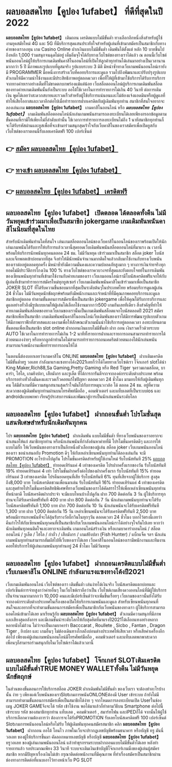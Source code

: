 # ผลบอลสดไทย【คูปอง 1ufabet】  ที่ดีที่สุดในปี 2022

**ผลบอลสดไทย【คูปอง 1ufabet】** เติมถอน เครดิตแบบไม่มีขั้นต่ำ  ทางเลือกอีกหนึ่งสิ่งสำหรับผู้ใช้งานยุคสมัยใหม่ 4G และ 5G ที่มีบริการสุดแสนประทับใจสำหรับผู้เล่นที่เข้ามาสมัครเป็นสมาชิกกับทางค่ายของเราลงทุน เกม Casino Online ฝากเงินแบบไม่มีขั้นต่ำ เดิมพันได้ตั้งแต่ หลัก 10 บาทขึ้นไปถึงหลัก 1,000 ร่วมสนุกจนฉุดไม่อยู่ เต็มอิ่มจุใจได้กับทางเว็บไซต์ของทางเราได้แล้ว ณ ตอนนี้เว็บไซต์พนันออนไลน์ผู้ให้บริการเกมเดิมพันคาสิโนออนไลน์ที่เปิดให้ลูกค้าทุกท่านได้เล่นมาอย่างเป็นเวลานานมากกว่า 5 ปี มีภาพและรูปแบบที่ดูสมจริง รูปแบบระบบ 3 มิติ
มิหนำซ้ำทางเว็บเกมพนันออนไลน์เรายังมี  PROGRAMMER มือหนึ่งการสร้างเว็บที่คอยบริการและดูแล  รวมไปถึงพัฒนาและปรับปรุงรูปแบบตัวเกมให้มีความน่าใช้งานและมีประสิทธิภาพอยู่ตลอดเวลา เพื่อที่ให้ผู้ที่เข้ามาใช้บริการได้รับการบริการจากทางค่ายเราอย่างเต็มที่ไม่ขาดตกบกพร่องแม้แต่น้อย เว็บสล็อตออนไลน์ผู้บริการเกมเดิมพันสล็อตของทางค่ายเกมเดิมพันนั้นยังเป็นระบบ ออโต้ใช้เวลาในการทำรายการไม่เกิน 40 วินาที ต่อการเติมเงิน พูดได้เลยว่าสะดวกสบายและรวดเร็วสำหรับผู้ใช้บริการแน่นอนและไม่ต้องแจ้งแอดมินหรือผู้ดูแลที่ทำให้เสียโอกาสและเวลาอีกต่อไปเมื่อทำรายการฝากเครดิตกับผู้เดิมพันทุกท่าน
สมาชิกที่สนใจอยากจะลองเล่นเกม **ผลบอลสดไทย【คูปอง 1ufabet】** เกมคาสิโนออนไลน์ หรือ ***ผลบอลสดไทย【คูปอง 1ufabet】*** เกมเดิมพันสล็อตออนไลน์นักเล่นเกมพนันสามารถลงทะเบียนได้เลยเพียงกรอกข้อมูลตามขั้นตอนที่เรามีให้เพียงไม่กี่ลำดับเท่านั้น ใช้เวลาการทำรายการลงทะเบียนไม่ถึง 1 นาทีสมาชิกทุกท่านก็จะได้รับรหัสผ่านและยูสเพื่อที่จะเข้ามาร่วมสนุกสุดเร้าใจกับเว็บคาสิโนของเราสมัครเพื่อเปิดยูสกับเว็บไซต์ของเราตอนนี้รับเลยเครดิตฟรี 100 เปอร์เซ็นต์

## 👉 [สมัคร ผลบอลสดไทย【คูปอง 1ufabet】](https://archa888.com/)
## 👉 [ทางเข้า ผลบอลสดไทย【คูปอง 1ufabet】](https://archa888.com/)
## 👉 [ผลบอลสดไทย【คูปอง 1ufabet】 เครดิตฟรี](https://archa888.com/)

## ผลบอลสดไทย【คูปอง 1ufabet】 เปิดตลอด ได้ตลอดทั้งคืน ไม่มีวันหยุดเข้าร่วมมาเพื่อเป็นสมาชิก jokergame เกมเดิมพันพนันคาสิโนนิยมที่สุดในไทย

สำหรับนักเดิมพันท่านใดที่สนใจ เล่นเกมสล็อตออนไลน์ของเว็บคาสิโนออนไลน์ของเราพร้อมเปิดให้นักเล่นเกมพนันได้รับการให้บริการแล้วเวลานี้สุดยอดเว็บเดิมพันพนันสล็อตออนไลน์ที่มาแรง ณ เวลานี้ พร้อมให้บริการนักพนันทุกคนตลอด 24 ชม. ไม่มีวันหยุด เข้าร่วมมาเป็นสมาชิก สล็อต joker โบนัสและแจ็กพอตเข้าบ่อยมากที่สุด จึงทำให้มีนักพนันจำนวนมากติดใจแล้วกลับมาใช้งานกับทางเว็บพนันของเราต่ออยู่ตลอดทุกครั้ง มิหนำซ้ำยังมีความมั่นคงและความปลอดภัยสูงมาก ๆ ทางการเงินจ่ายจริงทุกยอดไม่มีประวัติการโกงเงิน 100 % ทางเว็บไซต์ของเราควบวงจรที่สุดและยังตอบโจทย์ในการเดิมพันของเซียนพนันทุกท่านที่เข้ามาใช้งานกับค่ายเกมของเรา
เว็บเกมออนไลน์เรามีโบนัสเครดิตฟรีแจกให้กับผู้เล่นที่เข้ามาทำรายการสมัครใหม่ทุกยูสเซอร์ เว็บเกมเดิมพันพนันคาสิโนเข้าร่วมมาเพื่อเป็นสมาชิก JOKER SLOT ที่ได้รับความชื่นชอบมากที่สุดเป็นระดับต้นๆในประเทศไทย พร้อมบริการดูแลผู้เล่น 24 ชั่วโมง ไม่มีวันหยุดนักขัตฤกษ์พร้อมยังมีพนักงานและเจ้าหน้าที่ที่มีคุณภาพคอยบริการและดูแลสมาชิกอยู่ตลอด ทำตามขั้นตอนการสมัครเพื่อเป็นสมาชิก jokergame เพื่อให้คุณได้รับการบริการและดูแลอย่างทั่วถึงมีรูปแบบเกมให้ผู้เล่นได้เลือกใช้งานมากกว่า500 เกมกันเลยทีเดียว
สิ่งสำคัญที่ทำให้ค่ายเกมเดิมพันสล็อตของทางเว็บเกมของเรานั้นเป็นเกมเดิมพันสล็อตแจกโบนัสตลอดปี 2021 สมัครสมาชิกเพื่อเป็นสมาชิก  เกมเดิมพันพนันคาสิโนออนไลน์เว็บเดิมพันของเราได้มีการพัฒนารูปแบบตัวเกมให้มีภาพกราฟิกที่สวยสดและงดงามเพื่อให้ลักษณะตัวเกมนั้นน่าใช้บริการอยู่ตลอดเวลา ลงทะเบียนตามขั้นตอนเพื่อเป็นสมาชิก slot online ฝากถอนเงินแบบไม่มีขั้นต่ำ ฝาก ถอน เงินรวดเร็วด้วยระบบ AUTO ใช้เวลาในการทำรายการไม่เกิน 1-2 นาทีทั้งรายการฝากและรายการถอนสามารถทำรายการได้ด้วยตนเองง่ายๆ หรือหากลูกค้าท่านใดไม่สามารถทำรายการถอนเคดริตด้วยตนเองได้นักเล่นพนันสามารถแจ้งพนักงานเพื่อทำรายการถอนให้ได้

ในตอนนี้ต้องบอกเลยว่าเกมคาสิโน ONLINE **ผลบอลสดไทย【คูปอง 1ufabet】** ฝากเติมเครดิตไม่มีขั้นต่ำทรู วอเลท กำลังมาแรงแซงทางโค้ง2021เลยก็ว่าได้โดยทางเว็บไซต์เรา โจ๊กเกอร์ slotได้นำ  King Maker,Rich88,Sa Gaming,Pretty Gaming หรือ Red Tiger จุดรวมเกมสล็อต, บาคาร่า, ไฮโล, เกมยิงปลา, เสือมังกร และรูเล็ต ที่ได้การการันตีจากจากองค์กรระดับต่างประเทศ พร้อมบริการอย่างทั่วถึงมั่นคงและรวดเร็วคอยแก้ไขปัญหา ตลอดเวลา 24 ชั่วโมง มามอบให้กับผู้เดิมพันทุกคน ได้มีตัวเกมที่มีความสนุกสนานสุดเร้าใจมันไปกับการหมุนวงวล้อ ได้ ตลอด 24 ชม. อยู่ที่ความสะดวกของผู้เดิมพันทุกท่านผ่านบนโทรศัพท์มือถือ , คอมพิวเตอร์ และแท็บเลตที่เป็นระบบios และ androidแบบพกพา เรียนรู้ประสบการณ์และพัฒนาสู่การเป็นนักเล่นพนันระดับโลก

## ผลบอลสดไทย【คูปอง 1ufabet】 ฝากถอนขั้นต่ำ โปรโมชั่นสุดแสนพิเศษสำหรับนักเดิมพันทุกคน

โปร **ผลบอลสดไทย【คูปอง 1ufabet】** ฝากเดิมพัน แบบไม่มีขั้นต่ำ ที่ทางเว็บพนันของเราอยากจะนำเสนอให้แก่  สมาชิกทุกท่าน หรือนักเล่นพนันที่กำลังค้นหาค่ายที่มี โปรโมชั่นเครดิตดีๆ และการให้แบบไม่กั๊ก ให้เว็บพนันของทางเราเป็นอีกหนึ่งตัวเลือกของผู้เล่น สล็อต joker เว็บเกมพนันออนไลน์ของเรา ขอนำเสนอกับ Promotion ดีๆ ให้กับเหล่าเซียนพนันทุกท่านได้ลองเล่นกัน จะมี PROMOTION อะไรบ้างไปดูกัน
โปรโมชั่นเครดิตสำหรับผู้ใช้งานใหม่ รับโบนัสทันที 25% [ผลบอลสดไทย【คูปอง 1ufabet】](https://archa888.com/) ทำยอดเทิร์นแค่ 4 เท่าของเครดิต
โปรฝากครั้งแรกของวัน รับโบนัสทันที 19% ทำยอดเทิร์นแค่ 4 เท่า
โปรโมชั่นฝากครั้งต่อไปของฝากครั้งแรก รับโบนัสทันที 15% ทำยอดเทิร์นแค่ 3 เท่าของเครดิต
โปรคืนยอดทุนที่เสีย รับโบนัสทันที 6% ทุนที่เสียจากผู้ใช้บริการ สูงสุดถึง8,000 บาท
โบนัสเครดิตชวนเพื่อนมาเล่น รับโบนัสทันที 16% ทำยอดเทิร์นแค่ 4 เท่าของเครดิต
และสุดท้ายโปรโมชั่นเครดิตสิทธิพิเศษที่ทางเว็บพนันของเราได้คัดสรรไว้ให้เพื่อเหล่าเซียนพนันทุกท่านที่หน้าตาดี โบนัสเครดิตฝากประจำ จะมีแบบไหนบ้างไปดูกัน
ฝาก 700 ติดต่อกัน 3 วัน ผู้ใช้บริการทุกท่านจะได้รับเครดิตฟรีทันที 400 บาท
ฝาก 800 ติดต่อกัน 7 วัน นักเล่นเกมพนันทุกท่านจะได้รับโบนัสเครดิตฟรีทันที 1,100 บาท
ฝาก 700 ติดต่อกัน 10 วัน นักเล่นพนันจะได้รับเครดิตฟรีทันที 1,300 บาท
ฝาก 1,000 ติดต่อกัน 15 วัน เหล่าเซียนพนันจะได้รับเครดิตฟรีทันที 2,500 บาท
พร้อมมีการแทงพนันที่จะได้ลุ้นรับรางวัลบิ๊กวินในทุกๆวัน ตลอดเวลา 24 ชั่วโมง บอกไว้ตรงนี้เลยว่าคืนกำไรให้กับเซียนพนันทุกคนที่เป็นสมาชิกกับเว็บเกมพนันออนไลน์เราได้อย่างจุใจกันไปเลย หากว่านักเดิมพันทุกคนติดใจและอยากจะเดิมพัน เกมออนไลน์สร้างเงิน หรือเกมบาคาร่าออนไลน์ / สล็อตออนไลน์ / รูเล็ต / ไฮโล / กำถั่ว / เสือมังกร / เกมส์ยิงปลา (Fish Hunter) / แบ็กแจ็ค ฯลฯ นักเล่นเกมพนันทุกท่านสามารถสัมผัสไปที่เว็บของเราได้เลย เว็บคาสิโนออนไลน์ของเรามีพนักงานและทีมงานคอยให้บริการให้ผู้เล่นเกมพนันทุกท่านอยู่ 24 ชั่วโมง ไม่มีวันหยุด

## ผลบอลสดไทย【คูปอง 1ufabet】 ฝากถอนเครดิตแบบไม่มีขั้นต่ำ  เว็บเกมคาสิโน ONLINE กำลังมาแรงแซงทางโค้งปี2021

เว็บเกมเดิมพันออนไลน์ เว็บไซต์ของเรา เติมขั้นต่ำ เล่นง่ายได้เงินจริง โบนัสเครดิตแตกบ่อยและเปอร์เซ็นต์การจ่ายสูงกว่าค่ายอื่นๆ ในเว็บไซต์เราถือว่าเป็น เว็บไซต์เกมเสี่ยงดวงออนไลน์ที่มีผู้ใช้บริการเป็นจำนวนมากมากกว่า 10,000 คนและมีเปอร์เซ็นต์ว่าจะเพิ่มขึ้นเรื่อยๆ เว็บเกมของเรานั้นยังได้รับจากองค์กรระดับต่างประเทศในเรื่องของเปิดให้บริการเกมพนันและดูแล สำหรับเซียนพนันทุกคนที่สนใจและอยากที่จะทำตามขั้นตอนการสมัครเพื่อเป็นสมาชิกกับเว็บพนันของทางเรา ผู้ใช้บริการสามารถแอดไลน์เข้ามาได้เลย
	มาเรียนรู้กับ **ผลบอลสดไทย【คูปอง 1ufabet】** ตัวเกมมีความสนุกที่มีภาพและเสียงสุดอลังการ และมีเกมชั้นนำระดับโลกให้กับสุดฮิตที่มาแรงปี2021ได้เลือกแทงอย่างหลากหลายนับไม่ถ้วน  ไม่ว่าจะเป็นเกมบาคาร่า Bacccarat , Roullete , Sicbo , Fantan , Dragon Tiger , ยิงปลา และ เกมอื่นๆ ไม่ต้องเดินทางไกลถึงบ่อนต่างประเทศให้เสียเวลา หรือเสียค่าเครื่องอีกต่อไป เพียงแค่ผู้เล่นเกมพนันออนไลน์มีโทรศัพท์มือถือ , คอมพิวเตอร์ และแท็บเลตพกพาสะดวกเพื่อนๆก็สามารถร่วมสนุกกับในเว็บไซต์เราได้แล้วเวลานี้

## ผลบอลสดไทย【คูปอง 1ufabet】 โจ๊กเกอร์ SLOTเติมเครดิตแบบไม่มีขั้นต่ำTRUE MONEY WALLETทั้งคืน ไม่มีวันหยุดนักขัตฤกษ์

ในส่วนของขั้นตอนการใช้บริการสล็อต JOKER ฝากเดิมพันไม่มีขั้นต่ำ ของเว็บเรา จะต้องทำอะไรบ้างนั้น ง่าย ๆ เพียงแค่เว็บพนันของเราSlotเกมการพนันONLONEต้องมี User เข้าระบบ ถ้ายังไม่มีสามารถทำตามขั้นตอนการสมัครเพื่อเป็นสมาชิกได้ง่าย ๆ จากโหมดการลงทะเบียนเปิด Userในช่อง เมนู JOKER GAMEจึงจะได้ รหัส เข้าใช้งาน พอได้มาแล้วก็ทำตามวิธีบน Smartphone  ต่อไปนี้
เข้าระบบ รหัส  ของสมาชิกทุกท่าน แท็บเลต , คอมพิวเตอร์ , สมาร์ทโฟน และiPEDก็ได้
จากนั้นให้ผู้ใช้บริการเลือกความต้องการว่า ต้องการจะได้รับPROMOTION รับเลยโบนัสเครดิตฟรี 100 เปอร์เซ็นต์ Slotเกมการพนันออนไลน์หรือไม่รับ
ให้ผู้เดิมพันทุกคนสมัครสมาชิก คลิก **ผลบอลสดไทย【คูปอง 1ufabet】** ฝากถอน ออโต้ โอนไว ภาพในเว็บจะปรากฏเลขบัญชีพร้อมธนาคาร หรือบัญชี ทรู มันนี่ วอเลท ของผู้ให้บริการขึ้นมา
คัดลอกหมายเลขบัญชี หรือบัญชี **ผลบอลสดไทย【คูปอง 1ufabet】** ทรูวอเลท ของผู้เล่นเกมพนันออนไลน์ แล้วทำธุรกรรมระบบฝากถอนแบบไม่มีขั้นต่ำได้เลย
หลังทำรายการแล้ว รอประมาณเพียง 33 วินาที ระบบจะเติมเงินเข้าบัญชีโจ๊กเกอร์เกมมิ่งของผู้เล่นผู้สมัครสมาชิก
หากมีปัญหาเรื่องเงินไม่เข้า กรุณาติดต่อพนักงานที่มีคุณภาพ ที่ทำเรื่องสมัครเป็นสมาชิกผ่านช่องทางการติดต่อที่แนบเอาไว้ทางหน้าเว็บ PG SLOT


